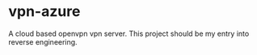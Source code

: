 # vpn-azure
A cloud based openvpn vpn server. This project should be my entry into reverse engineering.

